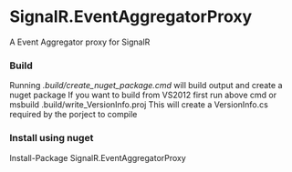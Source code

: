 SignalR.EventAggregatorProxy
============================

A Event Aggregator proxy for SignalR

### Build
Running _.build/create_nuget_package.cmd_ will build output and create a nuget package
If you want to build from VS2012 first run above cmd or msbuild .build/write_VersionInfo.proj
This will create a VersionInfo.cs required by the porject to compile

### Install using nuget
Install-Package SignalR.EventAggregatorProxy 
